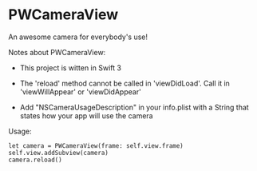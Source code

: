 # PWCameraView
An awesome camera for everybody's use!

Notes about PWCameraView:



 - This project is witten in Swift 3

 - The 'reload' method cannot be called in 'viewDidLoad'. Call it in 'viewWillAppear' or 'viewDidAppear'

 - Add "NSCameraUsageDescription" in your info.plist with a String that states how your app will use the camera


Usage:

    let camera = PWCameraView(frame: self.view.frame)
    self.view.addSubview(camera)
    camera.reload()
